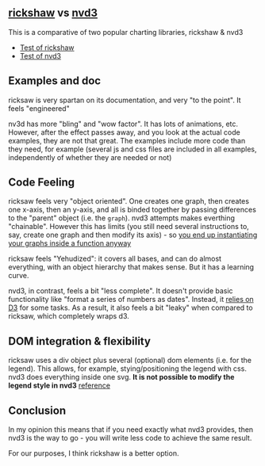 ## [rickshaw](http://code.shutterstock.com/rickshaw/) vs [nvd3](http://nvd3.org/)

This is a comparative of two popular charting libraries, rickshaw & nvd3

* [Test of rickshaw](https://kikito.github.io/rickshaw-vs-nvd3/rickshaw.html)
* [Test of nvd3](https://kikito.github.io/rickshaw-vs-nvd3/nvd3.html)

## Examples and doc

ricksaw is very spartan on its documentation, and very "to the point". It feels "engineered"

nv3d has more "bling" and "wow factor". It has lots of animations, etc. However, after the effect passes away, and you look at the actual code examples, they are not that great. The examples include more code than they need, for example (several js and css files are included in all examples, independently of whether they are needed or not)

## Code Feeling

ricksaw feels very "object oriented". One creates one graph, then creates one x-axis, then an y-axis, and all is binded together by passing differences to the "parent" object (i.e. the `graph`).
nvd3 attempts makes everthing "chainable". However this has limits (you still need several instructions to, say, create one graph and then modify its axis) - so [you end up instantiating your graphs inside a function anyway](https://github.com/kikito/rickshaw-vs-nvd3/blob/master/nvd3.html#L20-L48)

ricksaw feels "Yehudized": it covers all bases, and can do almost everything, with an object hierarchy that makes sense. But it has a learning curve.

nvd3, in contrast, feels a bit "less complete". It doesn't provide basic functionality like "format a series of numbers as dates". Instead, it [relies on D3](https://github.com/kikito/rickshaw-vs-nvd3/blob/master/nvd3.html#L31) for
some tasks. As a result, it also feels a bit "leaky" when compared to ricksaw, which completely wraps d3.

## DOM integration & flexibility

ricksaw uses a div object plus several (optional) dom elements (i.e. for the legend). This allows, for example, stying/positioning the legend with css.
nvd3 does everything inside one svg. **It is not possible to modify the legend style in nvd3** [reference](http://stackoverflow.com/questions/19139329/vertically-align-nvd3-legend)

## Conclusion

In my opinion this means that if you need exactly what nvd3 provides, then nvd3 is the way to go - you will write less code to achieve the same result.

For our purposes, I think rickshaw is a better option.






